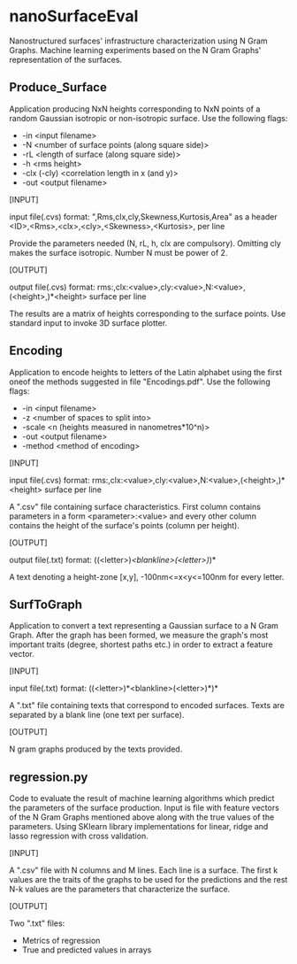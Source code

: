 # nanoSurfaceEval
Nanostructured surfaces' infrastructure characterization using N Gram Graphs. Machine learning experiments based on the N Gram Graphs' representation of the surfaces.

## Produce_Surface

Application producing NxN heights corresponding to NxN points of a random Gaussian isotropic or non-isotropic surface. 
Use the following flags:

* -in \<input filename>
* -N \<number of surface points (along square side)>
* -rL \<length of surface (along square side)>
* -h \<rms height>
* -clx (-cly)  \<correlation length in x (and y)>
* -out \<output filename>

[INPUT]

input file(.cvs) format: \",Rms,clx,cly,Skewness,Kurtosis,Area" as a header 
                         \<ID>,\<Rms>,\<clx>,\<cly>,\<Skewness>,\<Kurtosis>,<Area> per line

Provide the parameters needed (N, rL, h, clx are compulsory).
Omitting cly makes the surface isotropic.
Number N must be power of 2.

[OUTPUT]

output file(.cvs) format: rms:<value>,clx:\<value>,cly:\<value>,N:\<value>,(\<height>,)*\<height> surface per line

The results are a matrix of heights corresponding to the surface points.
Use standard input to invoke 3D surface plotter.

## Encoding

Application to encode heights to letters of the Latin alphabet using the first oneof the methods suggested in file "Encodings.pdf".
Use the following flags:

* -in \<input filename>
* -z \<number of spaces to split into>
* -scale \<n (heights measured in nanometres*10^n)>
* -out \<output filename>
* -method \<method of encoding>

[INPUT]

input file(.cvs) format: rms:<value>,clx:\<value>,cly:\<value>,N:\<value>,(\<height>,)*\<height> surface per line

A ".csv" file containing surface characteristics. First column contains parameters in a form \<parameter>:\<value> and every other column contains the height of the surface's points (column per height).

[OUTPUT]

output file(.txt) format: ((\<letter>)*\<blankline>(\<letter>)*)*

A text denoting a height-zone [x,y], -100nm<=x<y<=100nm for every letter.

## SurfToGraph

Application to convert a text representing a Gaussian surface to a N Gram Graph. After the graph has been formed, we measure the graph's most important traits (degree, shortest paths etc.) in order to extract a feature vector.

[INPUT]

input file(.txt) format: ((\<letter>)\*\<blankline>(\<letter>)\*)*

A ".txt" file containing texts that correspond to encoded surfaces. Texts are separated by a blank line (one text per surface).

[OUTPUT]

N gram graphs produced by the texts provided.

## regression.py

Code to evaluate the result of machine learning algorithms which predict the parameters of the surface production. Input is file with feature vectors of the N Gram Graphs mentioned above along with the true values of the parameters. Using SKlearn library implementations for linear, ridge and lasso regression with cross validation.

[INPUT]

A ".csv" file with N columns and M lines. Each line is a surface. The first k values are the traits of the graphs to be used for the predictions and the rest N-k values are the parameters that characterize the surface.

[OUTPUT]

Two ".txt" files:
- Metrics of regression
- True and predicted values in arrays
